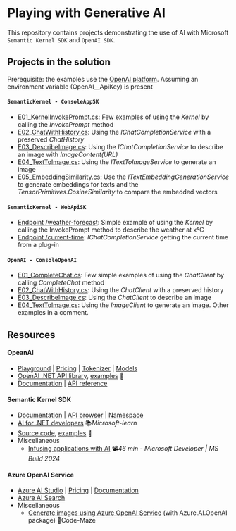 # Playing with Generative AI
This repository contains projects demonstrating the use of AI with Microsoft `Semantic Kernel SDK` and `OpenAI SDK`.

## Projects in the solution

Prerequisite: the examples use the [OpenAI platform](https://platform.openai.com/api-keys). Assuming an environment variable (OpenAI__ApiKey) is present

#### `SemanticKernel - ConsoleAppSK`

- [E01_KernelInvokePrompt.cs](ConsoleAppSK/Examples/E01_KernelInvokePrompt.cs): Few examples of using the *Kernel* by calling the *InvokePrompt* method
- [E02_ChatWithHistory.cs](ConsoleAppSK/Examples/E02_ChatWithHistory.cs): Using the *IChatCompletionService* with a preserved *ChatHistory*
- [E03_DescribeImage.cs](ConsoleAppSK/Examples/E03_DescribeImage.cs): Using the *IChatCompletionService* to describe an image with *ImageContent(URL)*
- [E04_TextToImage.cs](ConsoleAppSK/Examples/E04_TextToImage.cs): Using the *ITextToImageService* to generate an image
- [E05_EmbeddingSimilarity.cs](ConsoleAppSK/Examples/E05_EmbeddingSimilarity.cs): Use the *ITextEmbeddingGenerationService* to generate embeddings for texts and the *TensorPrimitives.CosineSimilarity* to compare the embedded vectors

#### `SemanticKernel - WebApiSK`

- [Endpoint /weather-forecast](WebApiSK/Endpoints/WeatherForecastEndpoints.cs): Simple example of using the *Kernel* by calling the InvokePrompt method to describe the weather at x°C
- [Endpoint /current-time](WebApiSK/Endpoints/CurrentTimeEndpoints.cs): *IChatCompletionService* getting the current time from a plug-in

#### `OpenAI - ConsoleOpenAI`

- [E01_CompleteChat.cs](ConsoleOpenAI/Examples/E01_CompleteChat.cs): Few simple examples of using the *ChatClient* by calling *CompleteChat* method
- [E02_ChatWithHistory.cs](ConsoleOpenAI/Examples/E02_ChatWithHistory.cs): Using the *ChatClient* with a preserved history
- [E03_DescribeImage.cs](ConsoleOpenAI/Examples/E03_DescribeImage.cs): Using the *ChatClient* to describe an image
- [E04_TextToImage.cs](ConsoleOpenAI/Examples/E04_TextToImage.cs): Using the *ImageClient* to generate an image. Other examples in a comment.

## Resources

#### OpeanAI

- [Playground](https://platform.openai.com/playground) | [Pricing](https://openai.com/api/pricing) | [Tokenizer](https://platform.openai.com/tokenizer) | [Models](https://platform.openai.com/docs/models/overview)
- [OpenAI .NET API library](https://github.com/openai/openai-dotnet), [examples](https://github.com/openai/openai-dotnet/tree/main/examples) 👤
- [Documentation](https://platform.openai.com/docs/overview) | [API reference](https://platform.openai.com/docs/api-reference/introduction)

#### Semantic Kernel SDK

- [Documentation](https://learn.microsoft.com/en-us/semantic-kernel/overview) | [API browser](https://learn.microsoft.com/en-us/dotnet/api/?view=semantic-kernel-dotnet) | [Namespace](https://learn.microsoft.com/en-us/dotnet/api/microsoft.semantickernel)
- [AI for .NET developers](https://learn.microsoft.com/en-us/dotnet/ai) 📚*Microsoft-learn*
- [Source code](https://github.com/microsoft/semantic-kernel), [examples](https://github.com/microsoft/semantic-kernel/tree/main/dotnet) 👤
- Miscellaneous
  - [Infusing applications with AI](https://youtu.be/jrNfKeGSuCg) 📽️*46 min - Microsoft Developer | MS Build 2024*

#### Azure OpenAI Service

- [Azure AI Studio](https://ai.azure.com) | [Pricing](https://azure.microsoft.com/en-us/pricing/details/cognitive-services/openai-service) | [Documentation](https://learn.microsoft.com/en-us/azure/ai-services/openai/overview)
- [Azure AI Search](https://learn.microsoft.com/en-us/azure/search/search-what-is-azure-search)
- Miscellaneous
  - [Generate images using Azure OpenAI Service](https://code-maze.com/aspnetcore-generate-images-using-openai) (with Azure.AI.OpenAI package) 📓Code-Maze
